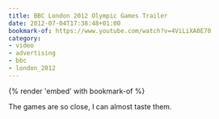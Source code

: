 ```yaml
---
title: BBC London 2012 Olympic Games Trailer
date: 2012-07-04T17:38:48+01:00
bookmark-of: https://www.youtube.com/watch?v=4ViLiXA0E70
category:
- video
- advertising
- bbc
- london_2012
---
```

{% render 'embed' with bookmark-of %}

The games are so close, I can almost taste them.
